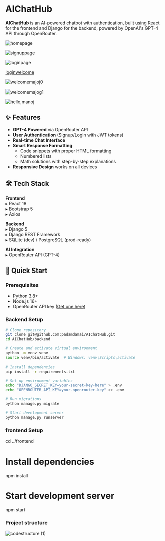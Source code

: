 # AIChatHub

**AIChatHub** is an AI-powered chatbot with authentication, built using React for the frontend and Django for the backend, powered by OpenAI's GPT-4 API through OpenRouter.

![homepage](https://github.com/user-attachments/assets/81f8046d-85a4-46a4-8b01-54e0facff2a9)

![signuppage](https://github.com/user-attachments/assets/28392c4e-aa37-4082-8e06-f5c2057700ec)

![loginpage](https://github.com/user-attachments/assets/8660e5a6-e40b-4bd7-8d13-d50d5791811b)

[loginwelcome](https://github.com/user-attachments/assets/0bbc12dd-d4b3-499e-a8af-f0ede315eb72)

![welcomemajoj0](https://github.com/user-attachments/assets/15dde45e-3d12-4599-8071-85d29ae525fd)

![welcomemajog1](https://github.com/user-attachments/assets/041c4278-db97-44b8-8493-26aa520dd240)

![hello,manoj](https://github.com/user-attachments/assets/f5e7e7e3-4645-4e63-bbd6-2b776468e0e0)




## ✨ Features

- **GPT-4 Powered** via OpenRouter API
- **User Authentication** (Signup/Login with JWT tokens)
- **Real-time Chat Interface**
- **Smart Response Formatting**:
  - Code snippets with proper HTML formatting
  - Numbered lists
  - Math solutions with step-by-step explanations
- **Responsive Design** works on all devices

## 🛠️ Tech Stack

**Frontend**  
▸ React 18  
▸ Bootstrap 5  
▸ Axios  

**Backend**  
▸ Django 5  
▸ Django REST Framework  
▸ SQLite (dev) / PostgreSQL (prod-ready)  

**AI Integration**  
▸ OpenRouter API (GPT-4)  

## 🚀 Quick Start

### Prerequisites
- Python 3.8+
- Node.js 16+
- OpenRouter API key ([Get one here](https://openrouter.ai/))

### Backend Setup
```bash
# Clone repository
git clone git@github.com:padamdamai/AIChatHub.git
cd AIChatHub/backend

# Create and activate virtual environment
python -m venv venv
source venv/bin/activate  # Windows: venv\Scripts\activate

# Install dependencies
pip install -r requirements.txt

# Set up environment variables
echo "DJANGO_SECRET_KEY=your-secret-key-here" > .env
echo "OPENROUTER_API_KEY=your-openrouter-key" >> .env

# Run migrations
python manage.py migrate

# Start development server
python manage.py runserver
```
### frontend Setup
cd ../frontend 

# Install dependencies
npm install

# Start development server
npm start

### Project structure
![codestructure (1)](https://github.com/user-attachments/assets/d13080aa-2306-40e7-b7a7-8a5cda2680f4)

